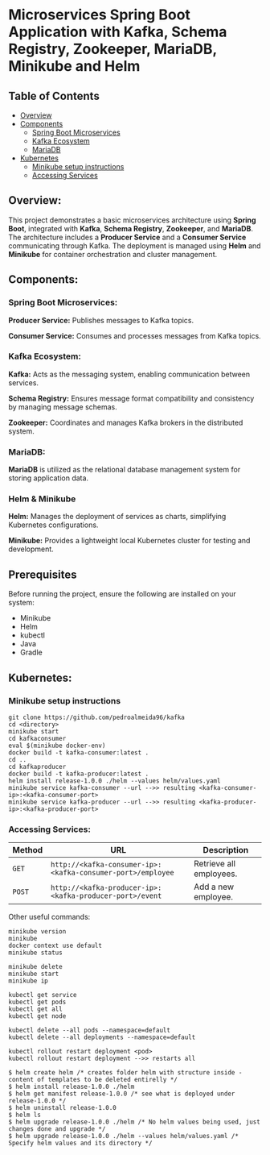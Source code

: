 # Microservices Spring Boot Application with Kafka, Schema Registry, Zookeeper, MariaDB, Minikube and Helm

## Table of Contents

- [Overview](#overview)
- [Components](#components)
    - [Spring Boot Microservices](#spring-boot-microservices)
    - [Kafka Ecosystem](#kafka-ecosystem)
    - [MariaDB](#mariadb)
- [Kubernetes](#kubernetes)
    - [Minikube setup instructions](#minikube-setup-instructions)
    - [Accessing Services](#accessing-services)

## Overview:

This project demonstrates a basic microservices architecture using **Spring Boot**, integrated with **Kafka**, **Schema
Registry**,
**Zookeeper**, and **MariaDB**. The architecture includes a **Producer Service** and a **Consumer Service**
communicating through Kafka.
The deployment is managed using **Helm** and **Minikube** for container orchestration and cluster management.

## Components:

### Spring Boot Microservices:

**Producer Service:** Publishes messages to Kafka topics.

**Consumer Service:** Consumes and processes messages from Kafka topics.

### Kafka Ecosystem:

**Kafka:** Acts as the messaging system, enabling communication between services.

**Schema Registry:** Ensures message format compatibility and consistency by managing message schemas.

**Zookeeper:** Coordinates and manages Kafka brokers in the distributed system.

### MariaDB:

**MariaDB** is utilized as the relational database management system for storing application data.

### Helm & Minikube

**Helm:** Manages the deployment of services as charts, simplifying Kubernetes configurations.

**Minikube:** Provides a lightweight local Kubernetes cluster for testing and development.

## Prerequisites

Before running the project, ensure the following are installed on your system:

- Minikube
- Helm
- kubectl
- Java
- Gradle

## Kubernetes:

### Minikube setup instructions

```
git clone https://github.com/pedroalmeida96/kafka
cd <directory>
minikube start
cd kafkaconsumer
eval $(minikube docker-env)
docker build -t kafka-consumer:latest .
cd ..
cd kafkaproducer
docker build -t kafka-producer:latest .
helm install release-1.0.0 ./helm --values helm/values.yaml
minikube service kafka-consumer --url -->> resulting <kafka-consumer-ip>:<kafka-consumer-port>
minikube service kafka-producer --url -->> resulting <kafka-producer-ip>:<kafka-producer-port>
```

### Accessing Services:

| Method | URL                                                         | Description             |
|--------|-------------------------------------------------------------|-------------------------|
| `GET`  | `http://<kafka-consumer-ip>:<kafka-consumer-port>/employee` | Retrieve all employees. |
| `POST` | `http://<kafka-producer-ip>:<kafka-producer-port>/event`    | Add a new employee.     |

Other useful commands:

```
minikube version
minikube
docker context use default
minikube status

minikube delete
minikube start
minikube ip

kubectl get service
kubectl get pods
kubectl get all
kubectl get node

kubectl delete --all pods --namespace=default
kubectl delete --all deployments --namespace=default

kubectl rollout restart deployment <pod>
kubectl rollout restart deployment -->> restarts all

$ helm create helm /* creates folder helm with structure inside - content of templates to be deleted entirelly */
$ helm install release-1.0.0 ./helm
$ helm get manifest release-1.0.0 /* see what is deployed under release-1.0.0 */ 
$ helm uninstall release-1.0.0
$ helm ls
$ helm upgrade release-1.0.0 ./helm /* No helm values being used, just changes done and upgrade */ 
$ helm upgrade release-1.0.0 ./helm --values helm/values.yaml /* Specify helm values and its directory */
```
